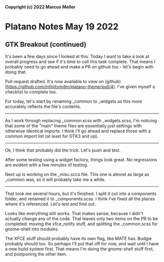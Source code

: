 #### Copyright (c) 2022 Marcus Mellor
# Platano Notes May 19 2022

## GTK Breakout (continued)
It's been a few days since I looked at this. Today I want to take a look at overall progress and see if it's time to call this task complete. That means I probably need to go ahead and make a PR on github too - let's begin with doing that.

Pull request drafted. It's now available to view on (github)[https://github.com/infinitymdm/platano-theme/pull/4]. I've given myself a checklist to complete too.

For today, let's start by renaming _common to _widgets as this more accurately reflects the file's contents.

* * *

As I work through replacing _common.scss with _widgets.scss, I'm noticing that some of the "main" theme files are essentially just settings with otherwise identical imports. I think I'll go ahead and replace those with a common import list (at least for GTK3 and up).

* * *

Ok, I think that probably did the trick. Let's push and test.

After some testing using a widget factory, things look great. No regressions are evident with a few minutes of testing. 

Next up is working on the _misc.sccs file. This one is almost as large as _common was, so it will probably take me a while.

* * *

That took me several hours, but it's finished. I split it out into a components folder, and renamed it to _components.scss. I think I've fixed all the places where it's referenced. Let's test and find out.

Looks like everything still works. That makes sense, because I didn't actually change any of the code. That leaves only two items on the PR to be completed: moving the xfce_notify stuff, and splitting the _common.scss for gnome-shell into modules.

The XFCE stuff should probably have its own flag, like MATE has. Budgie probably should too. So perhaps I'll put that off for now, and wait until I have a new build system first. That means I'm doing the gnome-shell stuff first, and postponing the other item.